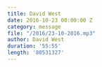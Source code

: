 ```yaml
---
title: David West
date: 2016-10-23 00:00:00 Z
category: message
file: "/2016/23-10-2016.mp3"
author: David West
duration: '55:55'
length: '80531327'
---
```

